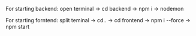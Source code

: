 For starting backend:
open terminal -> cd backend -> npm i -> nodemon

For starting forntend:
split teminal -> cd.. -> cd frontend -> npm i --force -> npm start